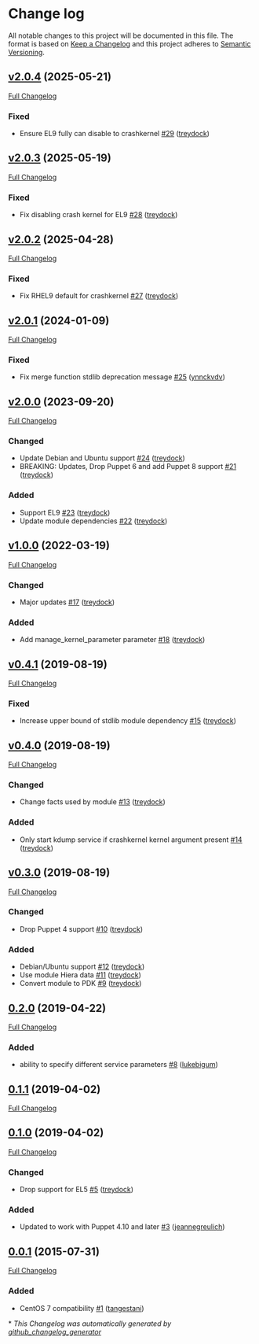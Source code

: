 # Change log

All notable changes to this project will be documented in this file. The format is based on [Keep a Changelog](http://keepachangelog.com/en/1.0.0/) and this project adheres to [Semantic Versioning](http://semver.org).

## [v2.0.4](https://github.com/treydock/puppet-kdump/tree/v2.0.4) (2025-05-21)

[Full Changelog](https://github.com/treydock/puppet-kdump/compare/v2.0.3...v2.0.4)

### Fixed

- Ensure EL9 fully can disable to crashkernel [\#29](https://github.com/treydock/puppet-kdump/pull/29) ([treydock](https://github.com/treydock))

## [v2.0.3](https://github.com/treydock/puppet-kdump/tree/v2.0.3) (2025-05-19)

[Full Changelog](https://github.com/treydock/puppet-kdump/compare/v2.0.2...v2.0.3)

### Fixed

- Fix disabling crash kernel for EL9 [\#28](https://github.com/treydock/puppet-kdump/pull/28) ([treydock](https://github.com/treydock))

## [v2.0.2](https://github.com/treydock/puppet-kdump/tree/v2.0.2) (2025-04-28)

[Full Changelog](https://github.com/treydock/puppet-kdump/compare/v2.0.1...v2.0.2)

### Fixed

- Fix RHEL9 default for crashkernel [\#27](https://github.com/treydock/puppet-kdump/pull/27) ([treydock](https://github.com/treydock))

## [v2.0.1](https://github.com/treydock/puppet-kdump/tree/v2.0.1) (2024-01-09)

[Full Changelog](https://github.com/treydock/puppet-kdump/compare/v2.0.0...v2.0.1)

### Fixed

- Fix merge function stdlib deprecation message [\#25](https://github.com/treydock/puppet-kdump/pull/25) ([ynnckvdv](https://github.com/ynnckvdv))

## [v2.0.0](https://github.com/treydock/puppet-kdump/tree/v2.0.0) (2023-09-20)

[Full Changelog](https://github.com/treydock/puppet-kdump/compare/v1.0.0...v2.0.0)

### Changed

- Update Debian and Ubuntu support [\#24](https://github.com/treydock/puppet-kdump/pull/24) ([treydock](https://github.com/treydock))
- BREAKING: Updates, Drop Puppet 6 and add Puppet 8 support [\#21](https://github.com/treydock/puppet-kdump/pull/21) ([treydock](https://github.com/treydock))

### Added

- Support EL9 [\#23](https://github.com/treydock/puppet-kdump/pull/23) ([treydock](https://github.com/treydock))
- Update module dependencies [\#22](https://github.com/treydock/puppet-kdump/pull/22) ([treydock](https://github.com/treydock))

## [v1.0.0](https://github.com/treydock/puppet-kdump/tree/v1.0.0) (2022-03-19)

[Full Changelog](https://github.com/treydock/puppet-kdump/compare/v0.4.1...v1.0.0)

### Changed

- Major updates [\#17](https://github.com/treydock/puppet-kdump/pull/17) ([treydock](https://github.com/treydock))

### Added

- Add manage\_kernel\_parameter parameter [\#18](https://github.com/treydock/puppet-kdump/pull/18) ([treydock](https://github.com/treydock))

## [v0.4.1](https://github.com/treydock/puppet-kdump/tree/v0.4.1) (2019-08-19)

[Full Changelog](https://github.com/treydock/puppet-kdump/compare/v0.4.0...v0.4.1)

### Fixed

- Increase upper bound of stdlib module dependency [\#15](https://github.com/treydock/puppet-kdump/pull/15) ([treydock](https://github.com/treydock))

## [v0.4.0](https://github.com/treydock/puppet-kdump/tree/v0.4.0) (2019-08-19)

[Full Changelog](https://github.com/treydock/puppet-kdump/compare/v0.3.0...v0.4.0)

### Changed

- Change facts used by module [\#13](https://github.com/treydock/puppet-kdump/pull/13) ([treydock](https://github.com/treydock))

### Added

- Only start kdump service if crashkernel kernel argument present [\#14](https://github.com/treydock/puppet-kdump/pull/14) ([treydock](https://github.com/treydock))

## [v0.3.0](https://github.com/treydock/puppet-kdump/tree/v0.3.0) (2019-08-19)

[Full Changelog](https://github.com/treydock/puppet-kdump/compare/0.2.0...v0.3.0)

### Changed

- Drop Puppet 4 support [\#10](https://github.com/treydock/puppet-kdump/pull/10) ([treydock](https://github.com/treydock))

### Added

- Debian/Ubuntu support [\#12](https://github.com/treydock/puppet-kdump/pull/12) ([treydock](https://github.com/treydock))
- Use module Hiera data [\#11](https://github.com/treydock/puppet-kdump/pull/11) ([treydock](https://github.com/treydock))
- Convert module to PDK [\#9](https://github.com/treydock/puppet-kdump/pull/9) ([treydock](https://github.com/treydock))

## [0.2.0](https://github.com/treydock/puppet-kdump/tree/0.2.0) (2019-04-22)

[Full Changelog](https://github.com/treydock/puppet-kdump/compare/0.1.1...0.2.0)

### Added

- ability to specify different service parameters [\#8](https://github.com/treydock/puppet-kdump/pull/8) ([lukebigum](https://github.com/lukebigum))

## [0.1.1](https://github.com/treydock/puppet-kdump/tree/0.1.1) (2019-04-02)

[Full Changelog](https://github.com/treydock/puppet-kdump/compare/0.1.0...0.1.1)

## [0.1.0](https://github.com/treydock/puppet-kdump/tree/0.1.0) (2019-04-02)

[Full Changelog](https://github.com/treydock/puppet-kdump/compare/0.0.1...0.1.0)

### Changed

- Drop support for EL5 [\#5](https://github.com/treydock/puppet-kdump/pull/5) ([treydock](https://github.com/treydock))

### Added

- Updated to work with Puppet 4.10 and later [\#3](https://github.com/treydock/puppet-kdump/pull/3) ([jeannegreulich](https://github.com/jeannegreulich))

## [0.0.1](https://github.com/treydock/puppet-kdump/tree/0.0.1) (2015-07-31)

[Full Changelog](https://github.com/treydock/puppet-kdump/compare/3b2e330fd5779b55a0a2f35c84fbe9b8e1112124...0.0.1)

### Added

- CentOS 7 compatibility [\#1](https://github.com/treydock/puppet-kdump/pull/1) ([tangestani](https://github.com/tangestani))



\* *This Changelog was automatically generated by [github_changelog_generator](https://github.com/github-changelog-generator/github-changelog-generator)*
